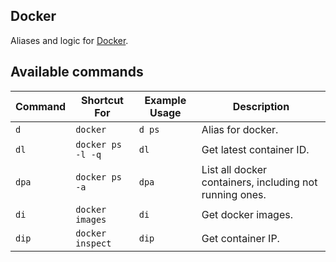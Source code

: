 ## Docker

Aliases and logic for [Docker](https://www.docker.com/).

## Available commands

| Command           | Shortcut For        | Example Usage     | Description                                             |
| ----------------- | ------------------- | ----------------- | ------------------------------------------------------- |
| `d`               | `docker`            | `d ps`            | Alias for docker.                                       |
| `dl`              | `docker ps -l -q`   | `dl`              | Get latest container ID.                                |
| `dpa`             | `docker ps -a`      | `dpa`             | List all docker containers, including not running ones. |
| `di`              | `docker images`     | `di`              | Get docker images.                                      |
| `dip`             | `docker inspect`    | `dip`             | Get container IP.                                       |
